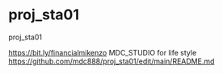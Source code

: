 # proj_sta01
proj_sta01

https://bit.ly/financialmikenzo
MDC_STUDIO
for life style
https://github.com/mdc888/proj_sta01/edit/main/README.md
